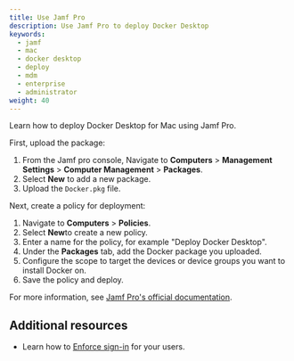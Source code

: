 ```yaml
---
title: Use Jamf Pro
description: Use Jamf Pro to deploy Docker Desktop
keywords:
  - jamf
  - mac
  - docker desktop
  - deploy
  - mdm
  - enterprise
  - administrator
weight: 40
---
```


Learn how to deploy Docker Desktop for Mac using Jamf Pro.

First, upload the package:

1. From the Jamf pro console, Navigate to **Computers** > **Management Settings** > **Computer Management** > **Packages**.
2. Select **New** to add a new package.
3. Upload the `Docker.pkg` file.

Next, create a policy for deployment:

1. Navigate to **Computers** > **Policies**.
2. Select **New**to create a new policy.
3. Enter a name for the policy, for example "Deploy Docker Desktop".
4. Under the **Packages** tab, add the Docker package you uploaded.
5. Configure the scope to target the devices or device groups you want to install Docker on.
6. Save the policy and deploy.

For more information, see [Jamf Pro's official documentation](https://learn.jamf.com/en-US/bundle/jamf-pro-documentation-current/page/Policies.html). 

## Additional resources

- Learn how to [Enforce sign-in](/manuals/security/for-admins/enforce-sign-in/_index.md) for your users.